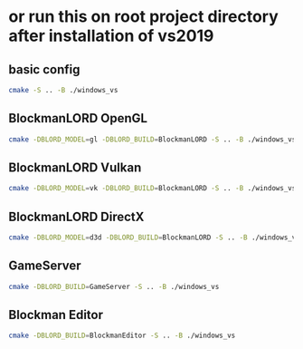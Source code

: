 # or run this on root project directory after installation of vs2019

## basic config

```bash
cmake -S .. -B ./windows_vs
```

## BlockmanLORD OpenGL

```bash
cmake -DBLORD_MODEL=gl -DBLORD_BUILD=BlockmanLORD -S .. -B ./windows_vs
```

## BlockmanLORD Vulkan

```bash
cmake -DBLORD_MODEL=vk -DBLORD_BUILD=BlockmanLORD -S .. -B ./windows_vs
```

## BlockmanLORD DirectX

```bash
cmake -DBLORD_MODEL=d3d -DBLORD_BUILD=BlockmanLORD -S .. -B ./windows_vs
```

## GameServer

```bash
cmake -DBLORD_BUILD=GameServer -S .. -B ./windows_vs
```

## Blockman Editor

```bash
cmake -DBLORD_BUILD=BlockmanEditor -S .. -B ./windows_vs
```